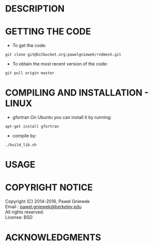 DESCRIPTION
==================================================


GETTING THE CODE
==================================================
* To get the code:
```
git clone git@bitbucket.org:pawelgniewek/rndmesh.git
```

* To obtain the most recent version of the code:
```
git pull origin master
```

COMPILING AND INSTALLATION - LINUX
==================================================



* gfortran
On Ubuntu you can install it by running:
```
apt-get install gfortran
```

* compile by:
```
./build_lib.sh
```


USAGE
=====


COPYRIGHT NOTICE
================
Copyright (C) 2014-2016,  Pawel Gniewek  
Email  : pawel.gniewek@berkeley.edu  
All rights reserved.  
License: BSD  

ACKNOWLEDGMENTS
===============



